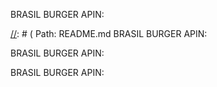 BRASIL BURGER APIN: 

[//]: # ( Path: README.md
BRASIL BURGER APIN: 

[//]: # ( Path: README.md  )
BRASIL BURGER APIN: 

[//]: # ( Path: README.md  )
BRASIL BURGER APIN: 

[//]: # ( Path: README.md  )